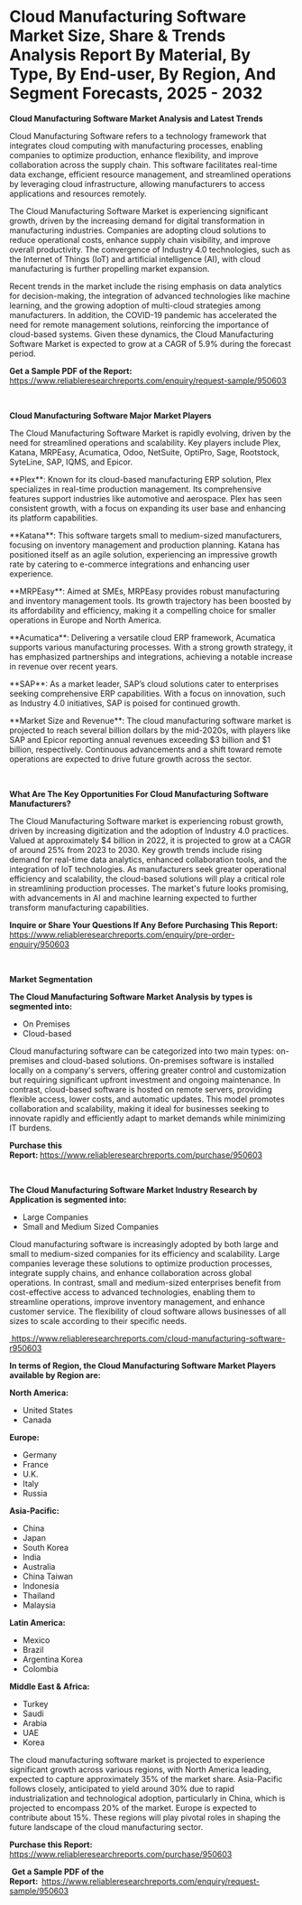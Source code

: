<p><h1>Cloud Manufacturing Software Market Size, Share & Trends Analysis Report By Material, By Type, By End-user, By Region, And Segment Forecasts, 2025 - 2032</h1></p><p><strong>Cloud Manufacturing Software Market Analysis and Latest Trends</strong></p>
<p><p>Cloud Manufacturing Software refers to a technology framework that integrates cloud computing with manufacturing processes, enabling companies to optimize production, enhance flexibility, and improve collaboration across the supply chain. This software facilitates real-time data exchange, efficient resource management, and streamlined operations by leveraging cloud infrastructure, allowing manufacturers to access applications and resources remotely.</p><p>The Cloud Manufacturing Software Market is experiencing significant growth, driven by the increasing demand for digital transformation in manufacturing industries. Companies are adopting cloud solutions to reduce operational costs, enhance supply chain visibility, and improve overall productivity. The convergence of Industry 4.0 technologies, such as the Internet of Things (IoT) and artificial intelligence (AI), with cloud manufacturing is further propelling market expansion.</p><p>Recent trends in the market include the rising emphasis on data analytics for decision-making, the integration of advanced technologies like machine learning, and the growing adoption of multi-cloud strategies among manufacturers. In addition, the COVID-19 pandemic has accelerated the need for remote management solutions, reinforcing the importance of cloud-based systems. Given these dynamics, the Cloud Manufacturing Software Market is expected to grow at a CAGR of 5.9% during the forecast period.</p></p>
<p><strong>Get a Sample PDF of the Report:&nbsp;</strong> <a href="https://www.reliableresearchreports.com/enquiry/request-sample/950603?utm_campaign=3308&utm_medium=2&utm_source=Github&utm_content=ia&utm_term=17042025&utm_id=cloud-manufacturing-software">https://www.reliableresearchreports.com/enquiry/request-sample/950603</a></p>
<p>&nbsp;</p>
<p><strong>Cloud Manufacturing Software Major Market Players</strong></p>
<p><p>The Cloud Manufacturing Software Market is rapidly evolving, driven by the need for streamlined operations and scalability. Key players include Plex, Katana, MRPEasy, Acumatica, Odoo, NetSuite, OptiPro, Sage, Rootstock, SyteLine, SAP, IQMS, and Epicor.</p><p>**Plex**: Known for its cloud-based manufacturing ERP solution, Plex specializes in real-time production management. Its comprehensive features support industries like automotive and aerospace. Plex has seen consistent growth, with a focus on expanding its user base and enhancing its platform capabilities. </p><p>**Katana**: This software targets small to medium-sized manufacturers, focusing on inventory management and production planning. Katana has positioned itself as an agile solution, experiencing an impressive growth rate by catering to e-commerce integrations and enhancing user experience.</p><p>**MRPEasy**: Aimed at SMEs, MRPEasy provides robust manufacturing and inventory management tools. Its growth trajectory has been boosted by its affordability and efficiency, making it a compelling choice for smaller operations in Europe and North America. </p><p>**Acumatica**: Delivering a versatile cloud ERP framework, Acumatica supports various manufacturing processes. With a strong growth strategy, it has emphasized partnerships and integrations, achieving a notable increase in revenue over recent years.</p><p>**SAP**: As a market leader, SAP’s cloud solutions cater to enterprises seeking comprehensive ERP capabilities. With a focus on innovation, such as Industry 4.0 initiatives, SAP is poised for continued growth.</p><p>**Market Size and Revenue**: The cloud manufacturing software market is projected to reach several billion dollars by the mid-2020s, with players like SAP and Epicor reporting annual revenues exceeding $3 billion and $1 billion, respectively. Continuous advancements and a shift toward remote operations are expected to drive future growth across the sector.</p></p>
<p>&nbsp;</p>
<p><strong>What Are The Key Opportunities For Cloud Manufacturing Software Manufacturers?</strong></p>
<p><p>The Cloud Manufacturing Software market is experiencing robust growth, driven by increasing digitization and the adoption of Industry 4.0 practices. Valued at approximately $4 billion in 2022, it is projected to grow at a CAGR of around 25% from 2023 to 2030. Key growth trends include rising demand for real-time data analytics, enhanced collaboration tools, and the integration of IoT technologies. As manufacturers seek greater operational efficiency and scalability, the cloud-based solutions will play a critical role in streamlining production processes. The market's future looks promising, with advancements in AI and machine learning expected to further transform manufacturing capabilities.</p></p>
<p><strong>Inquire or Share Your Questions If Any Before Purchasing This Report:</strong> <a href="https://www.reliableresearchreports.com/enquiry/pre-order-enquiry/950603?utm_campaign=3308&utm_medium=2&utm_source=Github&utm_content=ia&utm_term=17042025&utm_id=cloud-manufacturing-software">https://www.reliableresearchreports.com/enquiry/pre-order-enquiry/950603</a></p>
<p>&nbsp;</p>
<p><strong>Market Segmentation</strong></p>
<p><strong>The Cloud Manufacturing Software Market Analysis by types is segmented into:</strong></p>
<p><ul><li>On Premises</li><li>Cloud-based</li></ul></p>
<p><p>Cloud manufacturing software can be categorized into two main types: on-premises and cloud-based solutions. On-premises software is installed locally on a company's servers, offering greater control and customization but requiring significant upfront investment and ongoing maintenance. In contrast, cloud-based software is hosted on remote servers, providing flexible access, lower costs, and automatic updates. This model promotes collaboration and scalability, making it ideal for businesses seeking to innovate rapidly and efficiently adapt to market demands while minimizing IT burdens.</p></p>
<p><strong>Purchase this Report:&nbsp;</strong><a href="https://www.reliableresearchreports.com/purchase/950603?utm_campaign=3308&utm_medium=2&utm_source=Github&utm_content=ia&utm_term=17042025&utm_id=cloud-manufacturing-software">https://www.reliableresearchreports.com/purchase/950603</a></p>
<p>&nbsp;</p>
<p><strong>The Cloud Manufacturing Software Market Industry Research by Application is segmented into:</strong></p>
<p><ul><li>Large Companies</li><li>Small and Medium Sized Companies</li></ul></p>
<p><p>Cloud manufacturing software is increasingly adopted by both large and small to medium-sized companies for its efficiency and scalability. Large companies leverage these solutions to optimize production processes, integrate supply chains, and enhance collaboration across global operations. In contrast, small and medium-sized enterprises benefit from cost-effective access to advanced technologies, enabling them to streamline operations, improve inventory management, and enhance customer service. The flexibility of cloud software allows businesses of all sizes to scale according to their specific needs.</p></p>
<p><a href="https://www.reliableresearchreports.com/cloud-manufacturing-software-r950603?utm_campaign=3308&utm_medium=2&utm_source=Github&utm_content=ia&utm_term=17042025&utm_id=cloud-manufacturing-software">&nbsp;https://www.reliableresearchreports.com/cloud-manufacturing-software-r950603</a></p>
<p><strong>In terms of Region, the Cloud Manufacturing Software Market Players available by Region are:</strong></p>
<p>
    <p> <strong> North America: </strong>
        <ul>
            <li>United States</li>
            <li>Canada</li>
        </ul>
        </p> 
    <p> <strong> Europe: </strong>
        <ul>
            <li>Germany</li>
            <li>France</li>
            <li>U.K.</li>
            <li>Italy</li>
            <li>Russia</li>
        </ul>
        </p> 
    <p> <strong> Asia-Pacific: </strong>
        <ul>
            <li>China</li>
            <li>Japan</li>
            <li>South Korea</li>
            <li>India</li>
            <li>Australia</li>
            <li>China Taiwan</li>
            <li>Indonesia</li>
            <li>Thailand</li>
            <li>Malaysia</li>
        </ul>
        </p> 
    <p> <strong> Latin America: </strong>
        <ul>
            <li>Mexico</li>
            <li>Brazil</li>
            <li>Argentina Korea</li>
            <li>Colombia</li>
        </ul>
        </p> 
    <p> <strong> Middle East & Africa: </strong>
        <ul>
            <li>Turkey</li>
            <li>Saudi</li>
            <li>Arabia</li>
            <li>UAE</li>
            <li>Korea</li>
        </ul>
    </p>
    </p>
<p><p>The cloud manufacturing software market is projected to experience significant growth across various regions, with North America leading, expected to capture approximately 35% of the market share. Asia-Pacific follows closely, anticipated to yield around 30% due to rapid industrialization and technological adoption, particularly in China, which is projected to encompass 20% of the market. Europe is expected to contribute about 15%. These regions will play pivotal roles in shaping the future landscape of the cloud manufacturing sector.</p></p>
<p><strong>Purchase this Report: </strong><a href="https://www.reliableresearchreports.com/purchase/950603?utm_campaign=3308&utm_medium=2&utm_source=Github&utm_content=ia&utm_term=17042025&utm_id=cloud-manufacturing-software">https://www.reliableresearchreports.com/purchase/950603</a></p>
<p>&nbsp;<strong>Get a Sample PDF of the Report:&nbsp;&nbsp;</strong><a href="https://www.reliableresearchreports.com/enquiry/request-sample/950603?utm_campaign=3308&utm_medium=2&utm_source=Github&utm_content=ia&utm_term=17042025&utm_id=cloud-manufacturing-software">https://www.reliableresearchreports.com/enquiry/request-sample/950603</a></p>
<p><strong></strong></p>
<p><p></p><p></p><p></p></p>